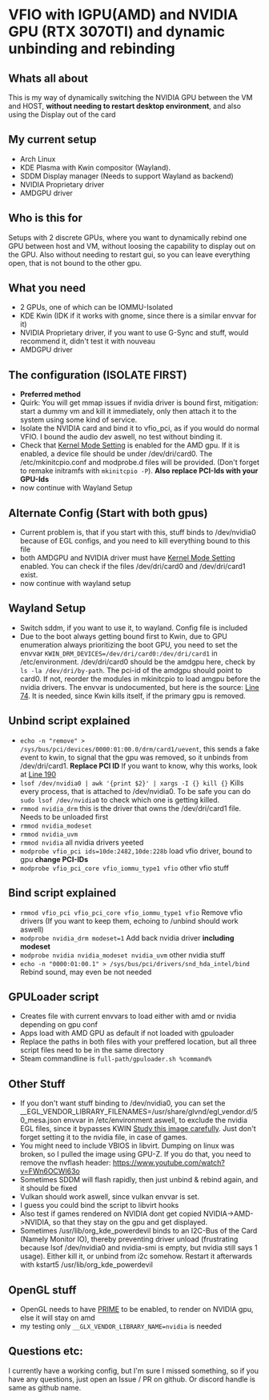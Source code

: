 # VFIO with IGPU(AMD) and NVIDIA GPU (RTX 3070TI) and dynamic unbinding and rebinding
## Whats all about
This is my way of dynamically switching the NVIDIA GPU between the VM and HOST, **without needing to restart desktop environment**, and also using the Display out of the card
## My current setup
- Arch Linux
- KDE Plasma with Kwin compositor (Wayland).
- SDDM Display manager (Needs to support Wayland as backend)
- NVIDIA Proprietary driver
- AMDGPU driver

## Who is this for
Setups with 2 discrete GPUs, where you want to dynamically rebind one GPU between host and VM, without loosing the capability to display out on the GPU. Also without needing to restart gui,
so you can leave everything open, that is not bound to the other gpu.

## What you need
- 2 GPUs, one of which can be IOMMU-Isolated
- KDE Kwin (IDK if it works with gnome, since there is a similar envvar for it)
- NVIDIA Proprietary driver, if you want to use G-Sync and stuff, would recommend it, didn't test it with nouveau
- AMDGPU driver

## The configuration (ISOLATE FIRST)
- **Preferred method**
- Quirk: You will get mmap issues if nvidia driver is bound first, mitigation: start a dummy vm and kill it immediately, only then attach it to the system using some kind of service.
- Isolate the NVIDIA card and bind it to vfio_pci, as if you would do normal VFIO. I bound the audio dev aswell, no test without binding it.
- Check that [Kernel Mode Setting](https://wiki.archlinux.org/title/kernel_mode_setting) is enabled for the AMD gpu. If it is enabled, a device file should be under /dev/dri/card0. The /etc/mkinitcpio.conf and modprobe.d files will be provided. (Don't forget to remake initramfs with `mkinitcpio -P`). **Also replace PCI-Ids with your GPU-Ids**
- now continue with Wayland Setup

## Alternate Config (Start with both gpus)
- Current problem is, that if you start with this, stuff binds to /dev/nvidia0 because of EGL configs, and you need to kill everything bound to this file
- both AMDGPU and NVIDIA driver must have [Kernel Mode Setting](https://wiki.archlinux.org/title/kernel_mode_setting) enabled. You can check if the files /dev/dri/card0 and /dev/dri/card1 exist.
- now continue with wayland setup

## Wayland Setup
- Switch sddm, if you want to use it, to wayland. Config file is included
- Due to the boot always getting bound first to Kwin, due to GPU enumeration always prioritizing the boot GPU, you need to set the envvar `KWIN_DRM_DEVICES=/dev/dri/card0:/dev/dri/card1` in /etc/environment. /dev/dri/card0 should be the amdgpu here, check by `ls -la /dev/dri/by-path`. The pci-id of the amdgpu should point to card0. If not, reorder the modules in mkinitcpio to load amgpu before the nvidia drivers. The envvar is undocumented, but here is the source: [Line 74](https://invent.kde.org/plasma/kwin/-/blob/master/src/backends/drm/drm_backend.cpp). It is needed, since Kwin kills itself, if the primary gpu is removed.

## Unbind script explained
- `echo -n "remove" > /sys/bus/pci/devices/0000:01:00.0/drm/card1/uevent`, this sends a fake event to kwin, to signal that the gpu was removed, so it unbinds from /dev/dri/card1. **Replace PCI ID** If you want to know, why this works, look at [Line 190](https://invent.kde.org/plasma/kwin/-/blob/master/src/backends/drm/drm_backend.cpp#L190)
- `lsof /dev/nvidia0 | awk '{print $2}' | xargs -I {} kill {}` Kills every process, that is attached to /dev/nvidia0. To be safe you can do `sudo lsof /dev/nvidia0` to check which one is getting killed.
- `rmmod nvidia_drm` this is the driver that owns the /dev/dri/card1 file. Needs to be unloaded first
- `rmmod nvidia_modeset`
- `rmmod nvidia_uvm`
- `rmmod nvidia` all nvidia drivers yeeted
- `modprobe vfio_pci ids=10de:2482,10de:228b` load vfio driver, bound to gpu **change PCI-IDs**
- `modprobe vfio_pci_core vfio_iommu_type1 vfio` other vfio stuff

## Bind script explained
- `rmmod vfio_pci vfio_pci_core vfio_iommu_type1 vfio` Remove vfio drivers (If you want to keep them, echoing to /unbind should work aswell)
- `modprobe nvidia_drm modeset=1` Add back nvidia driver **including modeset**
- `modprobe nvidia nvidia_modeset nvidia_uvm` other nvidia stuff 
- `echo -n "0000:01:00.1" > /sys/bus/pci/drivers/snd_hda_intel/bind` Rebind sound, may even be not needed

## GPULoader script
- Creates file with current envvars to load either with amd or nvidia depending on gpu conf
- Apps load with AMD GPU as default if not loaded with gpuloader
- Replace the paths in both files with your preffered location, but all three script files need to be in the same directory
- Steam commandline is `full-path/gpuloader.sh %command%`

## Other Stuff
- If you don't want stuff binding to /dev/nvidia0, you can set the __EGL_VENDOR_LIBRARY_FILENAMES=/usr/share/glvnd/egl_vendor.d/50_mesa.json envvar in /etc/environment aswell, to exclude the nvidia EGL files, since it bypasses KWIN [Study this image carefully](https://upload.wikimedia.org/wikipedia/commons/thumb/a/a7/Wayland_display_server_protocol.svg/1024px-Wayland_display_server_protocol.svg.png). Just don't forget setting it to the nvidia file, in case of games. 
- You might need to include VBIOS in libvirt. Dumping on linux was broken, so I pulled the image using GPU-Z. If you do that, you need to remove the nvflash header: https://www.youtube.com/watch?v=FWn6OCWl63o
- Sometimes SDDM will flash rapidly, then just unbind & rebind again, and it should be fixed
- Vulkan should work aswell, since vulkan envvar is set.
- I guess you could bind the script to libvirt hooks
- Also test if games rendered on NVIDIA dont get copied NVIDIA->AMD->NVIDIA, so that they stay on the gpu and get displayed.
- Sometimes /usr/lib/org_kde_powerdevil binds to an I2C-Bus of the Card (Namely Monitor IO), thereby preventing driver unload (frustrating because lsof /dev/nvidia0 and nvidia-smi is empty, but nvidia still says 1 usage). Either kill it, or unbind from i2c somehow. Restart it afterwards with kstart5 /usr/lib/org_kde_powerdevil

## OpenGL stuff
- OpenGL needs to have [PRIME](https://wiki.archlinux.org/title/PRIME#Configure_applications_to_render_using_GPU) to be enabled, to render on NVIDIA gpu, else it will stay on amd
- my testing only `__GLX_VENDOR_LIBRARY_NAME=nvidia` is needed

## Questions etc:
I currently have a working config, but I'm sure I missed something, so if you have any questions, just open an Issue / PR on github. Or discord handle is same as github name.

